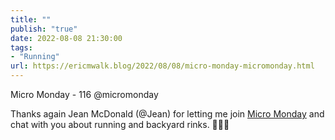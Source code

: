 ```yaml
---
title: ""
publish: "true"
date: 2022-08-08 21:30:00
tags:
- "Running"
url: https://ericmwalk.blog/2022/08/08/micro-monday-micromonday.html
---
```

Micro Monday - 116 @micromonday

Thanks again Jean McDonald (@Jean) for letting me join [Micro Monday](https://monday.micro.blog/2022/08/08/eric-ericmwalk-runner.html) and chat with you about running and backyard rinks. 🏃‍♂️🏒